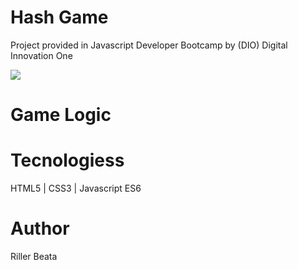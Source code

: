 # Hash Game

Project provided in Javascript Developer Bootcamp by (DIO) Digital Innovation One

![](hashgame.png)

# Game Logic

# Tecnologiess

HTML5 | CSS3 | Javascript ES6

# Author
Riller Beata